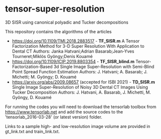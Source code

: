 # tensor-super-resolution
3D SISR using canonical polyadic and Tucker decompositions

This repository contains the algorithms of the articles
- https://doi.org/10.1109/TMI.2018.2883517 - __TF_SISR.m__
  A Tensor Factorization Method for 3-D Super Resolution With Application to Dental CT
  Authors: Janka Hatvani;Adrian Basarab;Jean-Yves Tourneret;Miklós Gyöngy;Denis Kouamé
- https://doi.org/10.1109/ICIP.2019.8803354 - __TF_SISR_blind.m__
  Tensor-Factorization-Based 3d Single Image Super-Resolution with Semi-Blind Point Spread Function Estimation
  Authors: J. Hatvani; A. Basarab; J. Michetti; M. Gyöngy; D. Kouamé
- https://arxiv.org/abs/2009.08657 (accepted for ISBI 2021) - __TD_SISR.m__
  Single Image Super-Resolution of Noisy 3D Dental CT Images Using Tucker Decomposition 
  Authors: J. Hatvani, A. Basarab, J. Michetti, M. Gyöngy, D. Kouamé
  
For running the codes you will need to download the tensorlab toolbox from https://www.tensorlab.net and add the source codes to the 'tensorlab_2016-03-28' (or latest version) folder.

Links to a sample high- and low-resolution image volume are provided in gt_link.txt and train_link.txt.
